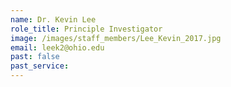 ```yaml
---
name: Dr. Kevin Lee
role_title: Principle Investigator
image: /images/staff_members/Lee_Kevin_2017.jpg
email: leek2@ohio.edu
past: false
past_service:
---
```


